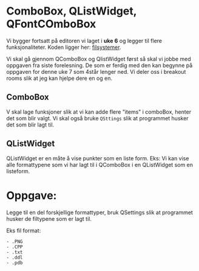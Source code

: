 # ComboBox, QListWidget, QFontCOmboBox 

Vi bygger fortsatt på editoren vi laget i **uke 6** og legger til flere funksjonaliteter. 
Koden ligger her: [filsystemer]("Uke_06_File_system/filsystemer/"). 

Vi skal gå gjennom QComboBox og QlistWidget først så skal vi jobbe med oppgaven fra siste forelesning. De som er ferdig med den kan begynne på oppgaven for denne uke 7 som 4står lenger ned. Vi deler oss i breakout rooms slik at jeg kan hjelpe dere en og en. 

## ComboBox
V skal lage funksjoner slik at vi kan adde flere "items" i comboBox, henter det som blir valgt. Vi skal også bruke ```QSttings``` slik at programmet husker det som blir lagt til. 

## QListWidget

QListWidget er en måte å vise punkter som en liste form. Eks: Vi kan vise alle formattypene som vi har lagt til i QComboBox i en QListWidget som en listeform. 


# Oppgave: 

Legge til en del forskjellige formattyper, bruk QSettings slik at programmet husker de filtypene som er lagt til. 

Eks fil format:

    - .PNG
    - .CPP
    - .txt
    - .ddl
    - .pdb
            
